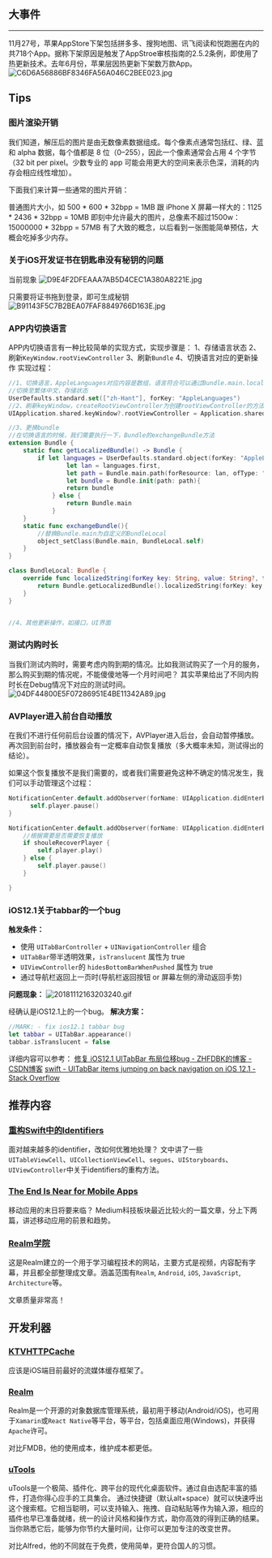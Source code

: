 ## 大事件
---
11月27号，苹果AppStore下架包括拼多多、搜狗地图、讯飞阅读和悦跑圈在内的共718个App。据称下架原因是触发了AppStroe审核指南的2.5.2条例，即使用了热更新技术。去年6月份，苹果层因热更新下架数万款App。
![C6D6A56886BF8346FA56A046C2BEE023.jpg](https://upload-images.jianshu.io/upload_images/1059465-14aacc2395523d81.jpg?imageMogr2/auto-orient/strip%7CimageView2/2/w/1240)

## Tips
### 图片渲染开销

我们知道，解压后的图片是由无数像素数据组成。每个像素点通常包括红、绿、蓝和 alpha 数据，每个值都是 8 位（0–255），因此一个像素通常会占用 4 个字节（32 bit per pixel。少数专业的 app 可能会用更大的空间来表示色深，消耗的内存会相应线性增加）。

下面我们来计算一些通常的图片开销：

普通图片大小，如 500 * 600 * 32bpp = 1MB
跟 iPhone X 屏幕一样大的：1125 * 2436 * 32bpp = 10MB
即刻中允许最大的图片，总像素不超过1500w：15000000 * 32bpp = 57MB
有了大致的概念，以后看到一张图能简单预估，大概会吃掉多少内存。

### 关于iOS开发证书在钥匙串没有秘钥的问题
当前现象
![D9E4F2DFEAAA7AB5D4CEC1A380A8221E.jpg](https://upload-images.jianshu.io/upload_images/1059465-20f6c5844ca97977.jpg?imageMogr2/auto-orient/strip%7CimageView2/2/w/1240)

只需要将证书拖到登录，即可生成秘钥
![B91143F5C7B2BEA07FAF8849766D163E.jpg](https://upload-images.jianshu.io/upload_images/1059465-a0cd997865427e88.jpg?imageMogr2/auto-orient/strip%7CimageView2/2/w/1240)


### APP内切换语言
APP内切换语言有一种比较简单的实现方式，实现步骤是：
1、存储语言状态
2、刷新`KeyWindow.rootViewController`
3、刷新`Bundle`
4、切换语言对应的更新操作
实现过程：
```swift
//1、切换语言，AppleLanguages对应内容是数组，语言符合可以通过Bundle.main.localizations查看
//切换至繁体中文，存储状态
UserDefaults.standard.set(["zh-Hant"], forKey: "AppleLanguages")
//2、刷新keyWindow，createRootViewController为创建rootViewController的方法
UIApplication.shared.keyWindow?.rootViewController = Application.shared.createRootViewController()

//3、更换bundle
//在切换语言的时候，我们需要执行一下，Bundle的exchangeBundle方法
extension Bundle {
    static func getLocalizedBundle() -> Bundle {
        if let languages = UserDefaults.standard.object(forKey: "AppleLanguages") as? [String],
                let lan = languages.first,
                let path = Bundle.main.path(forResource: lan, ofType: "lproj"),
                let bundle = Bundle.init(path: path){
                return bundle
            } else {
                return Bundle.main
            }
    }
    static func exchangeBundle(){
        //替换Bundle.main为自定义的BundleLocal
        object_setClass(Bundle.main, BundleLocal.self)
    }
}

class BundleLocal: Bundle {
    override func localizedString(forKey key: String, value: String?, table tableName: String?) -> String {
        return Bundle.getLocalizedBundle().localizedString(forKey: key, value: value, table: tableName)
    }
}


//4、其他更新操作，如接口，UI界面
```

### 测试内购时长
当我们测试内购时，需要考虑内购到期的情况。比如我测试购买了一个月的服务，那么购买到期的情况呢，不能傻傻地等一个月时间吧？
其实苹果给出了不同内购时长在Debug情况下对应的测试时间。
![04DF44800E5F07286951E4BE11342A89.jpg](https://upload-images.jianshu.io/upload_images/1059465-259f75d94a813ac2.jpg?imageMogr2/auto-orient/strip%7CimageView2/2/w/1240)

### AVPlayer进入前台自动播放
在我们不进行任何前后台设置的情况下，AVPlayer进入后台，会自动暂停播放。再次回到前台时，播放器会有一定概率自动恢复播放（多大概率未知，测试得出的结论）。

如果这个恢复播放不是我们需要的，或者我们需要避免这种不确定的情况发生，我们可以手动管理这个过程：
```swift
NotificationCenter.default.addObserver(forName: UIApplication.didEnterBackgroundNotification, object: self, queue: nil) { (notification) in
      self.player.pause()
}

NotificationCenter.default.addObserver(forName: UIApplication.didEnterBackgroundNotification, object: self, queue: nil) { (notification) in
    //根据需要是否需要恢复播放
    if shouleRecoverPlayer {
        self.player.play()
    } else {
        self.player.pause()
    }

}
```

### iOS12.1关于tabbar的一个bug
**触发条件：**
* 使用 `UITabBarController` + `UINavigationController` 组合
* `UITabBar`带半透明效果，`isTranslucent` 属性为 true
* `UIViewController`的 `hidesBottomBarWhenPushed` 属性为 true
* 通过导航栏返回上一页时(导航栏返回按钮 or 屏幕左侧的滑动返回手势)

**问题现象：**
![20181112163203240.gif](https://upload-images.jianshu.io/upload_images/1059465-01da29cdb1811251.gif?imageMogr2/auto-orient/strip)

经确认是iOS12.1上的一个bug。
**解决方案：**
```swift
//MARK: - fix ios12.1 tabbar bug
let tabbar = UITabBar.appearance()
tabbar.isTranslucent = false
```
详细内容可以参考：
[修复 iOS12.1 UITabBar 布局位移bug - ZHFDBK的博客 - CSDN博客](https://blog.csdn.net/ZHFDBK/article/details/83994088)
[swift - UITabBar items jumping on back navigation on iOS 12.1 - Stack Overflow](https://stackoverflow.com/questions/53084806/uitabbar-items-jumping-on-back-navigation-on-ios-12-1)

## 推荐内容

### [重构Swift中的Identifiers](https://medium.com/@vatsalrustagi/ios-refactoring-in-swift-identifiers-b14d9fff20c3)
面对越来越多的identifier，改如何优雅地处理？
文中讲了一些`UITableViewCell`、`UICollectionViewCell`、`segues`、`UIStoryboards`、`UIViewController`中关于identifiers的重构方法。

### [The End Is Near for Mobile Apps](https://medium.com/s/story/mobile-apps-will-disappear-soon-4b4e54f46eb8)
移动应用的末日将要来临？
Medium科技板块最近比较火的一篇文章，分上下两篇，讲述移动应用的前景和趋势。

### [Realm学院](https://academy.realm.io/cn/)
这是Realm建立的一个用于学习编程技术的网站，主要方式是视频，内容配有字幕，并且都全部整理成文章。涵盖范围有`Realm`, `Android`, `iOS`, `JavaScript`, `Architecture`等。

文章质量非常高！


## 开发利器
### [KTVHTTPCache](https://github.com/ChangbaDevs/KTVHTTPCache)

应该是iOS端目前最好的流媒体缓存框架了。

### [Realm](https://realm.io/)
Realm是一个开源的对象数据库管理系统，最初用于移动(Android/iOS)，也可用于`Xamarin`或`React Native`等平台，等平台，包括桌面应用(Windows)，并获得`Apache`许可。

对比FMDB，他的使用成本，维护成本都更低。

### [uTools](https://u.tools/)
uTools是一个极简、插件化、跨平台的现代化桌面软件。通过自由选配丰富的插件，打造你得心应手的工具集合。
通过快捷键（默认alt+space）就可以快速呼出这个搜索框。它相当聪明，可以支持输入、拖拽、自动粘贴等作为输入源，相应的插件也早已准备就绪，统一的设计风格和操作方式，助你高效的得到正确的结果。
当你熟悉它后，能够为你节约大量时间，让你可以更加专注的改变世界。

对比Alfred，他的不同就在于免费，使用简单，更符合国人的习惯。
